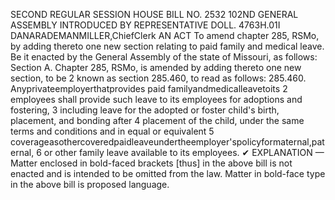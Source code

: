 SECOND REGULAR SESSION
HOUSE BILL NO. 2532
102ND GENERAL ASSEMBLY
INTRODUCED BY REPRESENTATIVE DOLL.
4763H.01I DANARADEMANMILLER,ChiefClerk
AN ACT
To amend chapter 285, RSMo, by adding thereto one new section relating to paid family and
medical leave.
Be it enacted by the General Assembly of the state of Missouri, as follows:
Section A. Chapter 285, RSMo, is amended by adding thereto one new section, to be
2 known as section 285.460, to read as follows:
285.460. Anyprivateemployerthatprovides paid familyandmedicalleavetoits
2 employees shall provide such leave to its employees for adoptions and fostering,
3 including leave for the adopted or foster child's birth, placement, and bonding after
4 placement of the child, under the same terms and conditions and in equal or equivalent
5 coverageasothercoveredpaidleaveundertheemployer'spolicyformaternal,paternal,
6 or other family leave available to its employees.
✔
EXPLANATION — Matter enclosed in bold-faced brackets [thus] in the above bill is not enacted and is
intended to be omitted from the law. Matter in bold-face type in the above bill is proposed language.